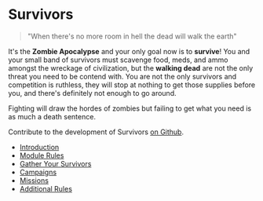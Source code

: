 # Survivors

> "When there's no more room in hell the dead will walk the earth"

It's the **Zombie Apocalypse** and your only goal now is to **survive**! You and your small band of survivors must scavenge food, meds, and ammo amongst the wreckage of civilization, but the **walking dead** are not the only threat you need to be contend with. You are not the only survivors and competition is ruthless, they will stop at nothing to get those supplies before you, and there's definitely not enough to go around.

Fighting will draw the hordes of zombies but failing to get what you need is as much a death sentence.

Contribute to the development of Survivors [on Github](https://github.com/open-source-tabletop/survivors).

- [Introduction](introduction.md)
- [Module Rules](module-rules.md)
- [Gather Your Survivors](gather-your-survivors.md)
- [Campaigns](campaigns.md)
- [Missions](missions.md)
- [Additional Rules](additional-rules.md)
